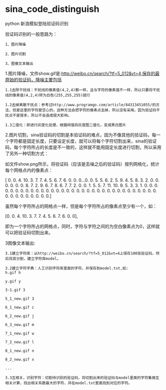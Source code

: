 # sina_code_distinguish
python 新浪模拟登陆验证码识别

验证码识别的一般思路为：

    1、图片降噪

    2、图片切割

    3、图像文本输出
    
1.图片降噪，文件show.gif是:http://weibo.cn/search/?tf=5_012&vt=4,保存的最原始的验证码，降噪主要包括

    1.1去除干扰线：干扰线的像素值(4,2,4)都一样，且与字符的像素值不一样，所以只要将干扰线的像素值(4,2,4)转为白色(255,255,255)就行

    1.2去掉离散干扰点：参考过http://www.programgo.com/article/84313451055/的方法，但是这里的字符是空心的，这种方法会把字符的像素点去掉，所以没有采用。因为验证码干扰点不是很多，所以不会造成很大影响。

    1.3二值化：即进行灰度化处理，根据阀值将灰度图二值化，变成黑白图片

2.图片切割，sina验证码的切割是本验证码的难点，因为不像其他的验证码，每一个字符都是固定长度，只要设定长度，就可以将每个字符切割出来，sina的验证码，每个字符所占的长度是不一致的，这样就不能用固定长度进行切割，所以采用了另外一种切割方式：

如文件show.png所示，将验证码（应该是去噪之后的验证码）按列网格化，统计每个网格点内的像素点：

[  0.   0.   4.  10.   3.   7.   7.   4.   5.   6.   7.   6.   0.   0.   0…0.   0.   5.   5.   6.   2.   5.   9.   4.   5.   8.   3.   2.   0.   0. 0.   0.   0.   0.   8.   7.   2.   9.   6.   7.   8.   6.   7.    7.   2. 0.   0.   1.   5.   5.   7.  11.  10.   9.   5.   3.   3.   1.   0.   0. 0.   0.   0.   0.   0.   0.   0.   0.   0.   0.   0.   0.   0.   0.   0. 0.   0.   0.   0.   0.   0.   0.   0.   0.   0.   0.   0.   0.   0.   0. 0.   0.   0.   0.   0.   0.   0.   0.   0.   0.]

虽然每个字符所占的网格点一样，但是每个字符所占的像素点至少有一个，如：

[0.   0.   4.  10.   3.   7.   7.   4.   5.   6.   7.   6.   0.   0],

即为一个字符所占的网格点，同时，字符与字符之间的为空白像素点为0，这样就可以把验证码切割出来。

3图像文本输出:

    3.1建立字符库：从http://weibo.cn/search/?tf=5_012&vt=4上保存100张验证码，然后将其分割，建立字符库model。

    3.2建立字符字典：人工识别字符库里面的字符，并保存到model.txt,如:
    h.gif h
    
    y.gif y
    
    3-1.gif 3
    
    5_1_new.gif 3
    
    6_1_new.gif c
    
    6_2_new.gif j
    
    6_3_new.gif m
    
    7_1_new.gif w
    
    7_2_new.gif l
    
    8_1_new.gif n
    
    8_2_new.gif x
    
    ...

    3.3互相关，识别字符：切割待识别的验证码，将切割出来的验证码与model里面的字符集做互相关计算，找出相关系数最大的字符，并在model.txt里面找到对应的字符。
